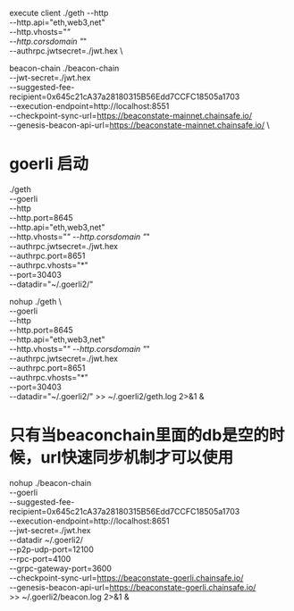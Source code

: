 execute client
./geth --http \
     --http.api="eth,web3,net" \
     --http.vhosts="*" \
     --http.corsdomain "*" \
     --authrpc.jwtsecret=./jwt.hex \

beacon-chain
./beacon-chain \
    --jwt-secret=./jwt.hex \
    --suggested-fee-recipient=0x645c21cA37a28180315B56Edd7CCFC18505a1703 \
    --execution-endpoint=http://localhost:8551 \
    --checkpoint-sync-url=https://beaconstate-mainnet.chainsafe.io/ \
    --genesis-beacon-api-url=https://beaconstate-mainnet.chainsafe.io/ \

# goerli 启动
./geth \
     --goerli \
     --http \
     --http.port=8645 \
     --http.api="eth,web3,net" \
     --http.vhosts="*" --http.corsdomain "*" \
     --authrpc.jwtsecret=./jwt.hex \
     --authrpc.port=8651 \
     --authrpc.vhosts="*" \
     --port=30403 \
     --datadir="~/.goerli2/"

nohup ./geth \                                
     --goerli \
     --http \
     --http.port=8645 \
     --http.api="eth,web3,net" \
     --http.vhosts="*" --http.corsdomain "*" \
     --authrpc.jwtsecret=./jwt.hex \
     --authrpc.port=8651 \
     --authrpc.vhosts="*" \
     --port=30403 \
     --datadir="~/.goerli2/" >> ~/.goerli2/geth.log 2>&1 &


# 只有当beaconchain里面的db是空的时候，url快速同步机制才可以使用
nohup ./beacon-chain \
    --goerli \
    --suggested-fee-recipient=0x645c21cA37a28180315B56Edd7CCFC18505a1703 \
    --execution-endpoint=http://localhost:8651 \
    --jwt-secret=./jwt.hex \
    --datadir ~/.goerli2/ \
    --p2p-udp-port=12100 \
    --rpc-port=4100 \
    --grpc-gateway-port=3600 \
    --checkpoint-sync-url=https://beaconstate-goerli.chainsafe.io/ \
    --genesis-beacon-api-url=https://beaconstate-goerli.chainsafe.io/ \
    >> ~/.goerli2/beacon.log 2>&1 &